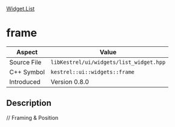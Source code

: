 [Widget.List](index)
# frame
| Aspect | Value |
| --- | --- |
| Source File | `libKestrel/ui/widgets/list_widget.hpp` |
| C++ Symbol | `kestrel::ui::widgets::frame` |
| Introduced | Version 0.8.0 |
## Description
// Framing & Position
